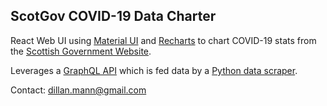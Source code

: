 ## ScotGov COVID-19 Data Charter

React Web UI using [Material UI](https://material-ui.com/) and [Recharts](https://recharts.org/en-US/) to chart COVID-19 stats from the [Scottish Government Website](https://www.gov.scot/coronavirus-covid-19/).

Leverages a [GraphQL API](https://github.com/dillanmann/scotgov-covid-web) which is fed data by a [Python data scraper](https://github.com/dillanmann/scotgov-covid-scraper).

Contact: dillan.mann@gmail.com